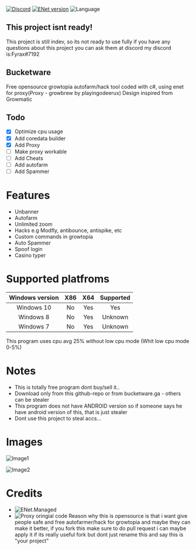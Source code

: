 [![Discord](https://img.shields.io/discord/769207196608102430?label=discord)](https://discord.gg/JaRmMmTsEN)
[![ENet version](https://img.shields.io/badge/enet-1.3.17-green)](https://github.com/moien007/enet)
![Language](https://img.shields.io/github/languages/top/fyrax-exe/bucketware)
## This project isnt ready!
This project is still indev, so its not ready to use fully
if you have any questions about this project you can ask them at discord my discord is:Fyrax#7192
## Bucketware
Free opensource growtopia autofarm/hack tool coded with c#, using enet for proxy(Proxy - growbrew by playingodeerux)
Design inspired from Growmatic
## Todo
- [x] Optimize cpu usage
- [x] Add coredata builder
- [x] Add Proxy
- [ ] Make proxy workable
- [ ] Add Cheats
- [ ] Add autofarm
- [ ] Add Spammer
# Features
* Unbanner
* Autofarm
* Unlimited zoom
* Hacks e.g Modfly, antibounce, antispike, etc
* Custom commands in growtopia
* Auto Spammer
* Spoof login
* Casino typer

# Supported platfroms
| Windows version| X86 | X64 | Supported |
|:--------------:|:---:|:---:|:---------:|
|    Windows 10  | No  | Yes |    Yes    |
|    Windows 8   | No  | Yes |  Unknown  |
|    Windows 7   | No  | Yes |  Unknown  |
This program uses cpu avg 25% without low cpu mode (Whit low cpu mode 0-5%)

# Notes
* This is totally free program dont buy/sell it..
* Download only from this github-repo or from bucketware.ga - others can be stealer
* This program does not have ANDROID version so if someone says he have android version of this, that is just  stealer
* Dont use this project to steal accs...

# Images

![Image1](https://cdn.discordapp.com/attachments/712619822772650024/833195232019087410/unknown.png)

![Image2](https://cdn.discordapp.com/attachments/712619822772650024/833195268824104970/unknown.png)

# Credits
* ![ENet.Managed](https://github.com/moien007/enet)
* ![Proxy oringial code](https://github.com/playingoDEERUX/growbrewproxy)
Reason why this is opensource is that i want give people safe and free autofarmer/hack for growtopia and maybe they can make it better, if you fork this make sure to do pull request i can maybe apply it if its really useful fork but dont just rename this and say this is "your project"
